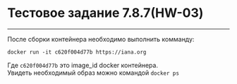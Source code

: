# Тестовое задание 7.8.7(HW-03)
***
После сборки контейнера необходимо выполнить комманду:<br>
``` shell
docker run -it c620f004d77b https://iana.org
```
Где `c620f004d77b` это image_id docker контейнера. <br>
Увидеть необходимый образ можно командой ``` docker ps ```

